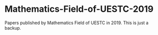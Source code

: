 # Mathematics-Field-of-UESTC-2019
Papers published by Mathematics Field of UESTC in 2019.
This is just a backup.
